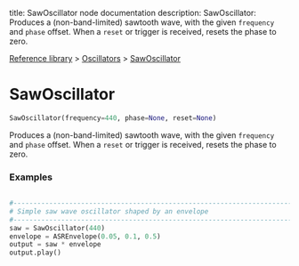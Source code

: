 title: SawOscillator node documentation
description: SawOscillator: Produces a (non-band-limited) sawtooth wave, with the given `frequency` and `phase` offset. When a `reset` or trigger is received, resets the phase to zero.

[Reference library](../../index.md) > [Oscillators](../index.md) > [SawOscillator](index.md)

# SawOscillator

```python
SawOscillator(frequency=440, phase=None, reset=None)
```

Produces a (non-band-limited) sawtooth wave, with the given `frequency` and `phase` offset. When a `reset` or trigger is received, resets the phase to zero.

### Examples

```python

#-------------------------------------------------------------------------------
# Simple saw wave oscillator shaped by an envelope
#-------------------------------------------------------------------------------
saw = SawOscillator(440)
envelope = ASREnvelope(0.05, 0.1, 0.5)
output = saw * envelope
output.play()
```

